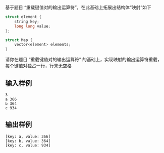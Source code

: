 基于题目 “重载键值对的输出运算符”，在此基础上拓展出结构体“映射”如下

```cpp
struct element {
	string key;
	long long value;
};

struct Map {
	vector<element> elements;
}
```

请你在题目 “重载键值对的输出运算符” 的基础上，实现映射的输出运算符重载， 每个键值对独占一行，行末无空格

## 输入样例
```
3
a 366
b 364
c 934
```

## 输出样例
```
[key: a, value: 366]
[key: b, value: 364]
[key: c, value: 934]
```
